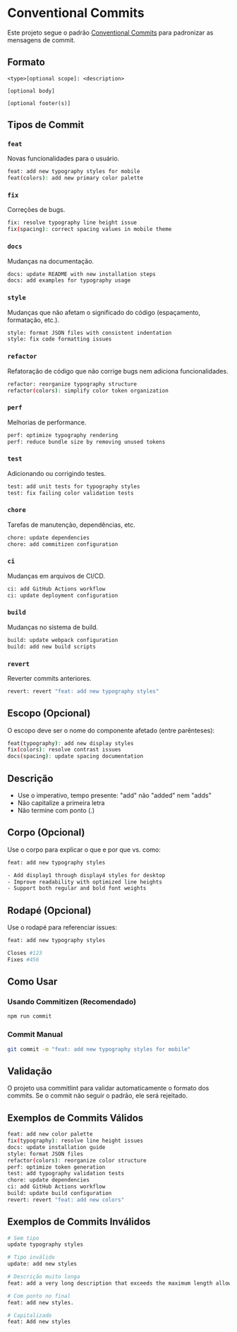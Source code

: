 # Conventional Commits

Este projeto segue o padrão [Conventional Commits](https://www.conventionalcommits.org/) para padronizar as mensagens de commit.

## Formato

```
<type>[optional scope]: <description>

[optional body]

[optional footer(s)]
```

## Tipos de Commit

### `feat`
Novas funcionalidades para o usuário.
```bash
feat: add new typography styles for mobile
feat(colors): add new primary color palette
```

### `fix`
Correções de bugs.
```bash
fix: resolve typography line height issue
fix(spacing): correct spacing values in mobile theme
```

### `docs`
Mudanças na documentação.
```bash
docs: update README with new installation steps
docs: add examples for typography usage
```

### `style`
Mudanças que não afetam o significado do código (espaçamento, formatação, etc.).
```bash
style: format JSON files with consistent indentation
style: fix code formatting issues
```

### `refactor`
Refatoração de código que não corrige bugs nem adiciona funcionalidades.
```bash
refactor: reorganize typography structure
refactor(colors): simplify color token organization
```

### `perf`
Melhorias de performance.
```bash
perf: optimize typography rendering
perf: reduce bundle size by removing unused tokens
```

### `test`
Adicionando ou corrigindo testes.
```bash
test: add unit tests for typography styles
test: fix failing color validation tests
```

### `chore`
Tarefas de manutenção, dependências, etc.
```bash
chore: update dependencies
chore: add commitizen configuration
```

### `ci`
Mudanças em arquivos de CI/CD.
```bash
ci: add GitHub Actions workflow
ci: update deployment configuration
```

### `build`
Mudanças no sistema de build.
```bash
build: update webpack configuration
build: add new build scripts
```

### `revert`
Reverter commits anteriores.
```bash
revert: revert "feat: add new typography styles"
```

## Escopo (Opcional)

O escopo deve ser o nome do componente afetado (entre parênteses):

```bash
feat(typography): add new display styles
fix(colors): resolve contrast issues
docs(spacing): update spacing documentation
```

## Descrição

- Use o imperativo, tempo presente: "add" não "added" nem "adds"
- Não capitalize a primeira letra
- Não termine com ponto (.)

## Corpo (Opcional)

Use o corpo para explicar o que e por que vs. como:

```bash
feat: add new typography styles

- Add display1 through display4 styles for desktop
- Improve readability with optimized line heights
- Support both regular and bold font weights
```

## Rodapé (Opcional)

Use o rodapé para referenciar issues:

```bash
feat: add new typography styles

Closes #123
Fixes #456
```

## Como Usar

### Usando Commitizen (Recomendado)
```bash
npm run commit
```

### Commit Manual
```bash
git commit -m "feat: add new typography styles for mobile"
```

## Validação

O projeto usa commitlint para validar automaticamente o formato dos commits. Se o commit não seguir o padrão, ele será rejeitado.

## Exemplos de Commits Válidos

```bash
feat: add new color palette
fix(typography): resolve line height issues
docs: update installation guide
style: format JSON files
refactor(colors): reorganize color structure
perf: optimize token generation
test: add typography validation tests
chore: update dependencies
ci: add GitHub Actions workflow
build: update build configuration
revert: revert "feat: add new colors"
```

## Exemplos de Commits Inválidos

```bash
# Sem tipo
update typography styles

# Tipo inválido
update: add new styles

# Descrição muito longa
feat: add a very long description that exceeds the maximum length allowed for commit messages

# Com ponto no final
feat: add new styles.

# Capitalizado
feat: Add new styles
``` 